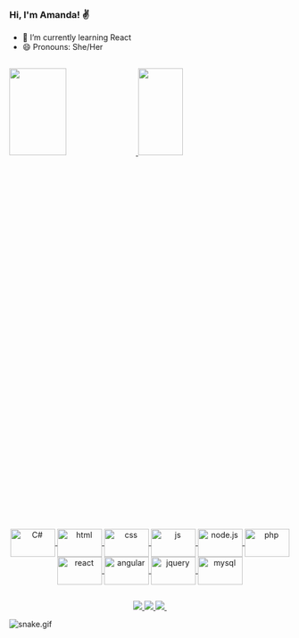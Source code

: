 ### Hi, I'm Amanda! ✌️

- 🌱 I’m currently learning React
- 😄 Pronouns: She/Her

##

<div>
<a href="https://github.com/Amandacamargo21">
  <img height="20%" width="45%"src="https://github-readme-stats.vercel.app/api?username=Amandacamargo21&show_icons=true&theme=dracula">
  <img height="20%" width="40%" src="https://github-readme-stats.vercel.app/api/top-langs/?username=Amandacamargo21&layout=compact&theme=dracula"
</div>

##
  
<div style="display: inline_block" align="center"><br>
  <img align="center" alt="C#" height="50" width="80" src="https://cdn.jsdelivr.net/gh/devicons/devicon/icons/csharp/csharp-original.svg">
   <img align="center" alt="html" height="50" width="80" src="https://cdn.jsdelivr.net/gh/devicons/devicon/icons/html5/html5-original.svg">
   <img align="center" alt="css" height="50" width="80" src="https://cdn.jsdelivr.net/gh/devicons/devicon/icons/css3/css3-original.svg">
   <img align="center" alt="js" height="50" width="80" src="https://cdn.jsdelivr.net/gh/devicons/devicon/icons/javascript/javascript-original.svg">
  <img align="center" alt="node.js" height="50" width="80" src="https://cdn.jsdelivr.net/gh/devicons/devicon/icons/nodejs/nodejs-original.svg">
  <img align="center" alt="php" height="50" width="80" src="https://cdn.jsdelivr.net/gh/devicons/devicon/icons/php/php-original.svg">
  <img align="center" alt="react" height="50" width="80" src="https://cdn.jsdelivr.net/gh/devicons/devicon/icons/react/react-original-wordmark.svg">
  <img align="center" alt="angular" height="50" width="80" src="https://cdn.jsdelivr.net/gh/devicons/devicon/icons/angularjs/angularjs-original.svg">
  <img align="center" alt="jquery" height="50" width="80" src="https://cdn.jsdelivr.net/gh/devicons/devicon/icons/jquery/jquery-plain-wordmark.svg">
  <img align="center" alt="mysql" height="50" width="80" src="https://cdn.jsdelivr.net/gh/devicons/devicon/icons/mysql/mysql-original-wordmark.svg">
</div>

##

<div align="center">
  <a href="https://www.linkedin.com/in/amanda-camargo-91629620b/" target="_blank">
   <img src="https://img.shields.io/badge/-Gmail-%23333?style=for-the-badge&logo=gmail&logoColor=white" target="_blank">
  </a>
  <a href="https://www.instagram.com/amandacamarg07/" target="_blank">
    <img src="https://img.shields.io/badge/-Instagram-%23E4405F?style=for-the-badge&logo=instagram&logoColor=white" target="_blank">
   </a>
 <a href="mailto:amandacamargo2102@gmail.com" target="_blank">
  <img src="https://img.shields.io/badge/-Gmail-%23333?style=for-the-badge&logo=gmail&logoColor=white" target="_blank">
 </a>
 <a href="https://api.whatsapp.com/send?phone=5541995509912&text=Ol%C3%A1!%20Tudo%20bem?%20Vim%20atrav%C3%A9s%20do%20seu%20Github!" target="_blank">
    <img source="https://img.shields.io/badge/-Whatsapp-%23333?style=for-the-badge&logo=gmail&logoColor=white" target="_blank">
  </a>
</div>


![snake.gif](https://github.com/Amandacamargo21/Amandacamargo21/blob/output/github-contribution-grid-snake.svg)
